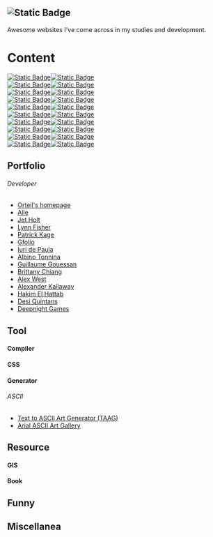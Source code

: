 ![Static Badge](https://img.shields.io/badge/websites-133C55?style=for-the-badge&logo=GitHub&logoColor=black&label=awesome&labelColor=386FA4&link=https%3A%2F%2Fgithub.com%2Fdodio12138%2Fawesome-websites)
---

Awesome websites I've come across in my studies and development.

# Content

[![Static Badge](https://img.shields.io/badge/%E2%94%9C%E2%94%80%E2%94%80%20-133C55?style=flat-square)![Static Badge](https://img.shields.io/badge/Portfolio-386FA4?style=flat-square)](#portfolio)  
[![Static Badge](https://img.shields.io/badge/%E2%94%9C%E2%94%80%E2%94%80%20-133C55?style=flat-square)![Static Badge](https://img.shields.io/badge/Tool-386FA4?style=flat-square)](#tool)    
[![Static Badge](https://img.shields.io/badge/%E2%94%82%C2%A0%C2%A0%20%E2%94%9C%E2%94%80%E2%94%80%20-133C55?style=flat-square)![Static Badge](https://img.shields.io/badge/Compiler-386FA4?style=flat-square)](#compiler)  
[![Static Badge](https://img.shields.io/badge/%E2%94%82%C2%A0%C2%A0%20%E2%94%9C%E2%94%80%E2%94%80%20-133C55?style=flat-square)![Static Badge](https://img.shields.io/badge/CSS-386FA4?style=flat-square)](#CSS)  
[![Static Badge](https://img.shields.io/badge/%E2%94%82%C2%A0%C2%A0%20%E2%94%94%E2%94%80%E2%94%80%20%20-133C55?style=flat-square)![Static Badge](https://img.shields.io/badge/Generator-386FA4?style=flat-square)](#generator)      
[![Static Badge](https://img.shields.io/badge/%E2%94%9C%E2%94%80%E2%94%80%20-133C55?style=flat-square)![Static Badge](https://img.shields.io/badge/Resource-386FA4?style=flat-square)](#resource)     
[![Static Badge](https://img.shields.io/badge/%E2%94%82%C2%A0%C2%A0%20%E2%94%9C%E2%94%80%E2%94%80%20-133C55?style=flat-square)![Static Badge](https://img.shields.io/badge/GIS-386FA4?style=flat-square)](#GIS)    
[![Static Badge](https://img.shields.io/badge/%E2%94%82%C2%A0%C2%A0%20%E2%94%94%E2%94%80%E2%94%80%20%20-133C55?style=flat-square)![Static Badge](https://img.shields.io/badge/Book-386FA4?style=flat-square)](#book)     
[![Static Badge](https://img.shields.io/badge/%E2%94%9C%E2%94%80%E2%94%80%20-133C55?style=flat-square)![Static Badge](https://img.shields.io/badge/Funny-386FA4?style=flat-square)](#funny)     
[![Static Badge](https://img.shields.io/badge/%E2%94%94%E2%94%80%E2%94%80%20%20-133C55?style=flat-square)![Static Badge](https://img.shields.io/badge/Miscellanea-386FA4?style=flat-square)](#miscellanea)    




## <span id="portfolio">Portfolio</span>

###### Developer
- [Orteil's homepage](https://orteil.dashnet.org/)
- [Alle](https://sava.io/)
- [Jet Holt](https://jetholt.com/)
- [Lynn Fisher](https://lynnandtonic.com/)
- [Patrick Kage](https://ka.ge/)
- [Gfolio](https://gfolio.enjeck.com/)
- [Iuri de Paula](https://iuri.is/)
- [Albino Tonnina](https://albinotonnina.com/)
- [Guillaume Gouessan](https://guillaumegouessan.com/)
- [Brittany Chiang](https://brittanychiang.com/)
- [Alex West](https://www.alexwest.co/)
- [Alexander Kallaway](http://ka11away.com/)
- [Hakim El Hattab](https://hakim.se/)
- [Desi Quintans](https://www.desiquintans.com/)
- [Deepnight Games](https://deepnight.net)

## <span id="tool">Tool</span>
#### <span id="compiler">Compiler</span>
#### <span id="CSS">CSS</span>
#### <span id="generator">Generator</span>
###### ASCII
- [Text to ASCII Art Generator (TAAG)](http://www.patorjk.com/software/taag/)
- [Arial ASCII Art Gallery](http://patorjk.com/arial-ascii-art/)

## <span id="resource">Resource</span>

#### <span id="GIS">GIS</span>
#### <span id="book">Book</span>

## <span id="funnny">Funny</span>

## <span id="miscellanea">Miscellanea</span>

